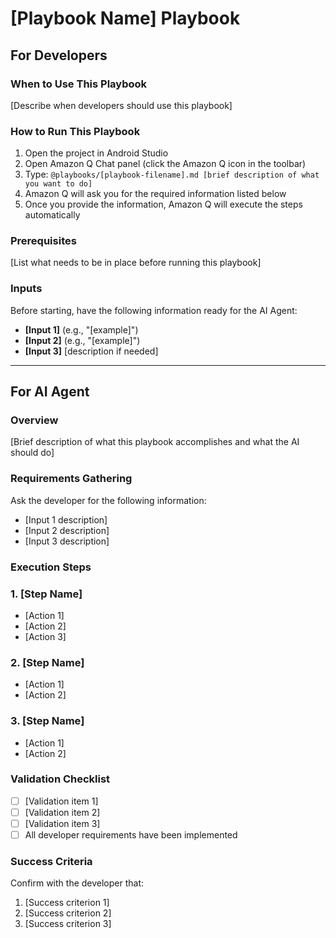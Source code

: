 # [Playbook Name] Playbook

## For Developers

### When to Use This Playbook
[Describe when developers should use this playbook]

### How to Run This Playbook
1. Open the project in Android Studio
2. Open Amazon Q Chat panel (click the Amazon Q icon in the toolbar)
3. Type: `@playbooks/[playbook-filename].md [brief description of what you want to do]`
4. Amazon Q will ask you for the required information listed below
5. Once you provide the information, Amazon Q will execute the steps automatically

### Prerequisites
[List what needs to be in place before running this playbook]

### Inputs
Before starting, have the following information ready for the AI Agent:
- **[Input 1]** (e.g., "[example]")
- **[Input 2]** (e.g., "[example]")
- **[Input 3]** [description if needed]

---

## For AI Agent

### Overview
[Brief description of what this playbook accomplishes and what the AI should do]

### Requirements Gathering
Ask the developer for the following information:
- [Input 1 description]
- [Input 2 description]
- [Input 3 description]

### Execution Steps

### 1. [Step Name]
- [Action 1]
- [Action 2]
- [Action 3]

### 2. [Step Name]
- [Action 1]
- [Action 2]

### 3. [Step Name]
- [Action 1]
- [Action 2]

### Validation Checklist
- [ ] [Validation item 1]
- [ ] [Validation item 2]
- [ ] [Validation item 3]
- [ ] All developer requirements have been implemented

### Success Criteria
Confirm with the developer that:
1. [Success criterion 1]
2. [Success criterion 2]
3. [Success criterion 3]